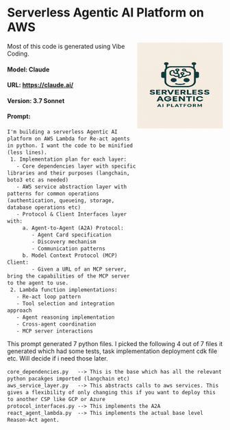 # Serverless Agentic AI Platform on AWS
<img src="logo.png" align="right" width="200" height="200" alt="Logo">

Most of this code is generated using Vibe Coding.
#### **Model:** Claude
#### **URL:** https://claude.ai/

#### **Version:** 3.7 Sonnet
#### **Prompt:**
```
I'm building a serverless Agentic AI platform on AWS Lambda for Re-act agents in python. I want the code to be minified (less lines). 
 1. Implementation plan for each layer:
   - Core dependencies layer with specific libraries and their purposes (langchain, boto3 etc as needed)
   - AWS service abstraction layer with patterns for common operations (authentication, queueing, storage, database operations etc)
   - Protocol & Client Interfaces layer with:
     a. Agent-to-Agent (A2A) Protocol:
        - Agent Card specification
        - Discovery mechanism
        - Communication patterns
     b. Model Context Protocol (MCP) Client:
        - Given a URL of an MCP server, bring the capabilities of the MCP server to the agent to use.
 2. Lambda function implementations:
   - Re-act loop pattern
   - Tool selection and integration approach
   - Agent reasoning implementation
   - Cross-agent coordination
   - MCP server interactions
```
This prompt generated 7 python files. I picked the following 4 out of 7 files it generated which had some tests, task implementation deployment cdk file etc. Will decide if i need those later.

```
core_dependencies.py   --> This is the base which has all the relevant python pacakges imported (langchain etc)
aws_service_layer.py   --> This abstracts calls to aws services. This gives a flexibility of only changing this if you want to deploy this to another CSP like GCP or Azure
protocol_interfaces.py --> This implements the A2A 
react_agent_lambda.py  --> This implements the actual base level Reason-Act agent. 
```
